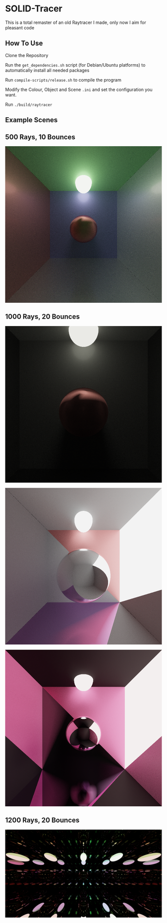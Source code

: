 # SOLID-Tracer
This is a total remaster of an old Raytracer I made, only now I aim for pleasant code

## How To Use 
Clone the Repository

Run the `get_dependencies.sh` script (for Debian/Ubuntu platforms) to automatically install all needed packages

Run `compile-scripts/release.sh` to compile the program

Modify the Colour, Object and Scene `.ini` and set the configuration you want.

Run `./build/raytracer`

## Example Scenes

## 500 Rays, 10 Bounces 

![Example Scene 1](scenes/SimpleColour.png)

## 1000 Rays, 20 Bounces 

![Example Scene 2](scenes/RedSphereDarkRoom.png)

![Example Scene 3](scenes/StunningPink.png)

![Example Scene 4](scenes/DarkPinkRoom.png)

## 1200 Rays, 20 Bounces

![Example Scene 5](scenes/MirrorsAllAround.png)
